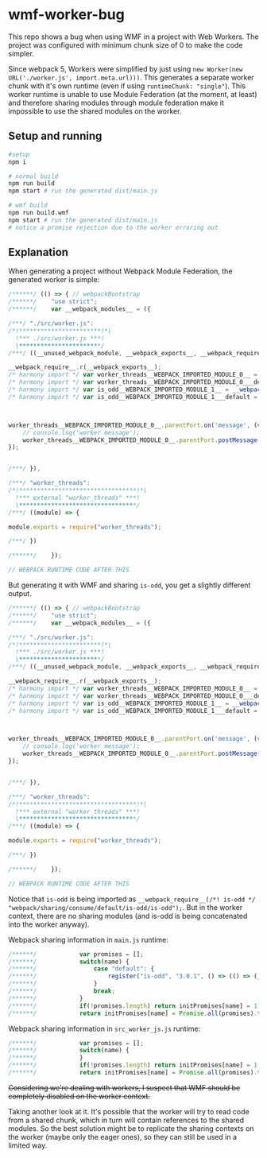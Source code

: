 # wmf-worker-bug


This repo shows a bug when using WMF in a project with Web Workers. The project was configured with minimum chunk size of 0 to make the code simpler.

Since webpack 5, Workers were simplified by just using `new Worker(new URL('./worker.js', import.meta.url)))`. This generates a separate worker chunk with it's own runtime (even if using `runtimeChunk: "single"`). This worker runtime is unable to use Module Federation (at the moment, at least) and therefore sharing modules through module federation make it impossible to use the shared modules on the worker.

## Setup and running

```bash
#setup
npm i

# normal build
npm run build
npm start # run the generated dist/main.js

# wmf build
npm run build.wmf
npm start # run the generated dist/main.js
# notice a promise rejection due to the worker erroring out
```

## Explanation

When generating a project without Webpack Module Federation, the generated worker is simple:


```js
/******/ (() => { // webpackBootstrap
/******/ 	"use strict";
/******/ 	var __webpack_modules__ = ({

/***/ "./src/worker.js":
/*!***********************!*\
  !*** ./src/worker.js ***!
  \***********************/
/***/ ((__unused_webpack_module, __webpack_exports__, __webpack_require__) => {

__webpack_require__.r(__webpack_exports__);
/* harmony import */ var worker_threads__WEBPACK_IMPORTED_MODULE_0__ = __webpack_require__(/*! worker_threads */ "worker_threads");
/* harmony import */ var worker_threads__WEBPACK_IMPORTED_MODULE_0___default = /*#__PURE__*/__webpack_require__.n(worker_threads__WEBPACK_IMPORTED_MODULE_0__);
/* harmony import */ var is_odd__WEBPACK_IMPORTED_MODULE_1__ = __webpack_require__(/*! is-odd */ "./node_modules/is-odd/index.js");
/* harmony import */ var is_odd__WEBPACK_IMPORTED_MODULE_1___default = /*#__PURE__*/__webpack_require__.n(is_odd__WEBPACK_IMPORTED_MODULE_1__);



worker_threads__WEBPACK_IMPORTED_MODULE_0__.parentPort.on('message', (v) => {
    // console.log('worker message');
    worker_threads__WEBPACK_IMPORTED_MODULE_0__.parentPort.postMessage(is_odd__WEBPACK_IMPORTED_MODULE_1___default()(v.isOdd));
});


/***/ }),

/***/ "worker_threads":
/*!*********************************!*\
  !*** external "worker_threads" ***!
  \*********************************/
/***/ ((module) => {

module.exports = require("worker_threads");

/***/ })

/******/ 	});

// WEBPACK RUNTIME CODE AFTER THIS
```


But generating it with WMF and sharing `is-odd`, you get a slightly different output.

```js
/******/ (() => { // webpackBootstrap
/******/ 	"use strict";
/******/ 	var __webpack_modules__ = ({

/***/ "./src/worker.js":
/*!***********************!*\
  !*** ./src/worker.js ***!
  \***********************/
/***/ ((__unused_webpack_module, __webpack_exports__, __webpack_require__) => {

__webpack_require__.r(__webpack_exports__);
/* harmony import */ var worker_threads__WEBPACK_IMPORTED_MODULE_0__ = __webpack_require__(/*! worker_threads */ "worker_threads");
/* harmony import */ var worker_threads__WEBPACK_IMPORTED_MODULE_0___default = /*#__PURE__*/__webpack_require__.n(worker_threads__WEBPACK_IMPORTED_MODULE_0__);
/* harmony import */ var is_odd__WEBPACK_IMPORTED_MODULE_1__ = __webpack_require__(/*! is-odd */ "webpack/sharing/consume/default/is-odd/is-odd");
/* harmony import */ var is_odd__WEBPACK_IMPORTED_MODULE_1___default = /*#__PURE__*/__webpack_require__.n(is_odd__WEBPACK_IMPORTED_MODULE_1__);



worker_threads__WEBPACK_IMPORTED_MODULE_0__.parentPort.on('message', (v) => {
    // console.log('worker message');
    worker_threads__WEBPACK_IMPORTED_MODULE_0__.parentPort.postMessage(is_odd__WEBPACK_IMPORTED_MODULE_1___default()(v.isOdd));
});


/***/ }),

/***/ "worker_threads":
/*!*********************************!*\
  !*** external "worker_threads" ***!
  \*********************************/
/***/ ((module) => {

module.exports = require("worker_threads");

/***/ })

/******/ 	});

// WEBPACK RUNTIME CODE AFTER THIS
```


Notice that `is-odd` is being imported as `__webpack_require__(/*! is-odd */ "webpack/sharing/consume/default/is-odd/is-odd");`. But in the worker context, there are no sharing modules (and is-odd is being concatenated into the worker anyway).


Webpack sharing information in `main.js` runtime:

```js
/******/ 			var promises = [];
/******/ 			switch(name) {
/******/ 				case "default": {
/******/ 					register("is-odd", "3.0.1", () => (() => (__webpack_require__(/*! ./node_modules/is-odd/index.js */ "./node_modules/is-odd/index.js"))), 1);
/******/ 				}
/******/ 				break;
/******/ 			}
/******/ 			if(!promises.length) return initPromises[name] = 1;
/******/ 			return initPromises[name] = Promise.all(promises).then(() => (initPromises[name] = 1));
```

Webpack sharing information in `src_worker_js.js` runtime:

```js
/******/ 			var promises = [];
/******/ 			switch(name) {
/******/ 			}
/******/ 			if(!promises.length) return initPromises[name] = 1;
/******/ 			return initPromises[name] = Promise.all(promises).then(() => (initPromises[name] = 1));
```

~~Considering we're dealing with workers, I suspect that WMF should be completely disabled on the worker context.~~

Taking another look at it. It's possible that the worker will try to read code from a shared chunk, which in turn will contain references to the shared modules. So the best solution might be to replicate the sharing contexts on the worker (maybe only the eager ones), so they can still be used in a limited way.



